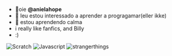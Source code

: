 - 👋oie **@anielahope**
- 👀 Ieu estou interessado a aprender a progragamar(eller ikke)
- 🌱 estou aprendendo calma
- i really like fanfics, and Billy 
- :)

![Scratch](https://img.shields.io/badge/Scratch-4D97FF?style=for-the-badge&logo=Scratch&logoColor=white)
![Javascript](https://img.shields.io/badge/JavaScript-323330?style=for-the-badge&logo=javascript&logoColor=F7DF1E)
![strangerthings](https://img.shields.io/badge/Netflix-E50914?style=for-the-badge&logo=netflix&logoColor=white)

